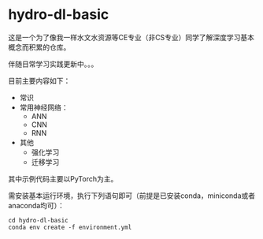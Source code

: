 # **hydro-dl-basic**

这是一个为了像我一样水文水资源等CE专业（非CS专业）同学了解深度学习基本概念而积累的仓库。

伴随日常学习实践更新中。。。

目前主要内容如下：

- 常识
- 常用神经网络：
    - ANN
    - CNN
    - RNN
- 其他
    - 强化学习
    - 迁移学习
    
其中示例代码主要以PyTorch为主。

需安装基本运行环境，执行下列语句即可（前提是已安装conda，miniconda或者anaconda均可）：

```Shell
cd hydro-dl-basic
conda env create -f environment.yml
```
